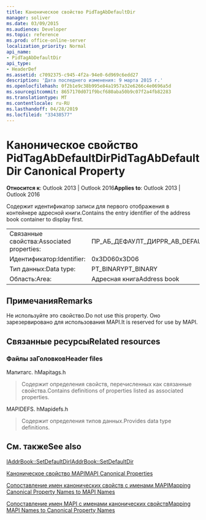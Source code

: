 ```yaml
---
title: Каноническое свойство PidTagAbDefaultDir
manager: soliver
ms.date: 03/09/2015
ms.audience: Developer
ms.topic: reference
ms.prod: office-online-server
localization_priority: Normal
api_name:
- PidTagAbDefaultDir
api_type:
- HeaderDef
ms.assetid: c7092375-c945-4f2a-94e0-6d969c6edd27
description: 'Дата последнего изменения: 9 марта 2015 г.'
ms.openlocfilehash: 0f2b1e9c38b995e84a1957a32e6266c4e0696a5d
ms.sourcegitcommit: 8657170d071f9bcf680aba50b9c07f2a4fb82283
ms.translationtype: MT
ms.contentlocale: ru-RU
ms.lasthandoff: 04/28/2019
ms.locfileid: "33438577"
---
```

# <a name="pidtagabdefaultdir-canonical-property"></a><span data-ttu-id="a9f46-103">Каноническое свойство PidTagAbDefaultDir</span><span class="sxs-lookup"><span data-stu-id="a9f46-103">PidTagAbDefaultDir Canonical Property</span></span>

  
  
<span data-ttu-id="a9f46-104">**Относится к**: Outlook 2013 | Outlook 2016</span><span class="sxs-lookup"><span data-stu-id="a9f46-104">**Applies to**: Outlook 2013 | Outlook 2016</span></span> 
  
<span data-ttu-id="a9f46-105">Содержит идентификатор записи для первого отображения в контейнере адресной книги.</span><span class="sxs-lookup"><span data-stu-id="a9f46-105">Contains the entry identifier of the address book container to display first.</span></span> 
  
|||
|:-----|:-----|
|<span data-ttu-id="a9f46-106">Связанные свойства:</span><span class="sxs-lookup"><span data-stu-id="a9f46-106">Associated properties:</span></span>  <br/> |<span data-ttu-id="a9f46-107">ПР_АБ_ДЕФАУЛТ_ДИР</span><span class="sxs-lookup"><span data-stu-id="a9f46-107">PR_AB_DEFAULT_DIR</span></span>  <br/> |
|<span data-ttu-id="a9f46-108">Идентификатор:</span><span class="sxs-lookup"><span data-stu-id="a9f46-108">Identifier:</span></span>  <br/> |<span data-ttu-id="a9f46-109">0x3D06</span><span class="sxs-lookup"><span data-stu-id="a9f46-109">0x3D06</span></span>  <br/> |
|<span data-ttu-id="a9f46-110">Тип данных:</span><span class="sxs-lookup"><span data-stu-id="a9f46-110">Data type:</span></span>  <br/> |<span data-ttu-id="a9f46-111">PT_BINARY</span><span class="sxs-lookup"><span data-stu-id="a9f46-111">PT_BINARY</span></span>  <br/> |
|<span data-ttu-id="a9f46-112">Область:</span><span class="sxs-lookup"><span data-stu-id="a9f46-112">Area:</span></span>  <br/> |<span data-ttu-id="a9f46-113">Адресная книга</span><span class="sxs-lookup"><span data-stu-id="a9f46-113">Address book</span></span>  <br/> |
   
## <a name="remarks"></a><span data-ttu-id="a9f46-114">Примечания</span><span class="sxs-lookup"><span data-stu-id="a9f46-114">Remarks</span></span>

<span data-ttu-id="a9f46-115">Не используйте это свойство.</span><span class="sxs-lookup"><span data-stu-id="a9f46-115">Do not use this property.</span></span> <span data-ttu-id="a9f46-116">Оно зарезервировано для использования MAPI.</span><span class="sxs-lookup"><span data-stu-id="a9f46-116">It is reserved for use by MAPI.</span></span>
  
## <a name="related-resources"></a><span data-ttu-id="a9f46-117">Связанные ресурсы</span><span class="sxs-lookup"><span data-stu-id="a9f46-117">Related resources</span></span>

### <a name="header-files"></a><span data-ttu-id="a9f46-118">Файлы заГоловков</span><span class="sxs-lookup"><span data-stu-id="a9f46-118">Header files</span></span>

<span data-ttu-id="a9f46-119">Мапитагс. h</span><span class="sxs-lookup"><span data-stu-id="a9f46-119">Mapitags.h</span></span>
  
> <span data-ttu-id="a9f46-120">Содержит определения свойств, перечисленных как связанные свойства.</span><span class="sxs-lookup"><span data-stu-id="a9f46-120">Contains definitions of properties listed as associated properties.</span></span>
    
<span data-ttu-id="a9f46-121">MAPIDEFS. h</span><span class="sxs-lookup"><span data-stu-id="a9f46-121">Mapidefs.h</span></span>
  
> <span data-ttu-id="a9f46-122">Содержит определения типов данных.</span><span class="sxs-lookup"><span data-stu-id="a9f46-122">Provides data type definitions.</span></span>
    
## <a name="see-also"></a><span data-ttu-id="a9f46-123">См. также</span><span class="sxs-lookup"><span data-stu-id="a9f46-123">See also</span></span>



[<span data-ttu-id="a9f46-124">IAddrBook::SetDefaultDir</span><span class="sxs-lookup"><span data-stu-id="a9f46-124">IAddrBook::SetDefaultDir</span></span>](iaddrbook-setdefaultdir.md)


[<span data-ttu-id="a9f46-125">Каноническое свойство MAPI</span><span class="sxs-lookup"><span data-stu-id="a9f46-125">MAPI Canonical Properties</span></span>](mapi-canonical-properties.md)
  
[<span data-ttu-id="a9f46-126">Сопоставление имен канонических свойств с именами MAPI</span><span class="sxs-lookup"><span data-stu-id="a9f46-126">Mapping Canonical Property Names to MAPI Names</span></span>](mapping-canonical-property-names-to-mapi-names.md)
  
[<span data-ttu-id="a9f46-127">Сопоставление имен MAPI с именами канонических свойств</span><span class="sxs-lookup"><span data-stu-id="a9f46-127">Mapping MAPI Names to Canonical Property Names</span></span>](mapping-mapi-names-to-canonical-property-names.md)

